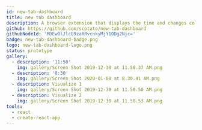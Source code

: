 ```yaml
---
id: new-tab-dashboard
title: new tab dashboard
description: A browser extension that displays the time and changes color throughout the day.
github: https://github.com/scotato/new-tab-dashboard
githubNodeId: 'MDEwOlJlcG9zaXRvcnkyMjY1ODg2Njc='
badge: new-tab-dashboard-badge.png
logo: new-tab-dashboard-logo.png
status: prototype
gallery:
  - description: '11:50'
    img: gallery/Screen Shot 2019-12-30 at 11.50.37 AM.png
  - description: '8:30'
    img: gallery/Screen Shot 2020-01-08 at 8.30.41 AM.png
  - description: Visualize 1
    img: gallery/Screen Shot 2019-12-30 at 11.50.50 AM.png
  - description: Visualize 2
    img: gallery/Screen Shot 2019-12-30 at 11.50.53 AM.png
tools: 
  - react
  - create-react-app
---
```


